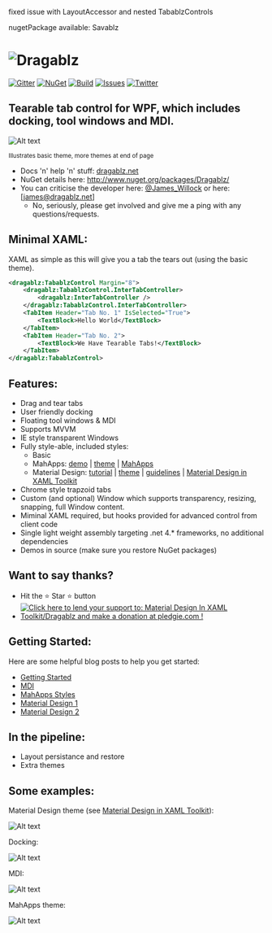 fixed issue with LayoutAccessor and nested TabablzControls

nugetPackage available: Savablz

![Dragablz](https://dragablz.files.wordpress.com/2015/01/dragablztext22.png "Dragablz")
========
[![Gitter](https://img.shields.io/badge/Gitter-Join%20Chat-green.svg?style=flat-square)](https://gitter.im/ButchersBoy/Dragablz?utm_source=badge&utm_medium=badge&utm_campaign=pr-badge&utm_content=badge)
[![NuGet](https://img.shields.io/nuget/v/Dragablz.svg?style=flat-square)](http://www.nuget.org/packages/Dragablz/)
[![Build](https://img.shields.io/appveyor/ci/ButchersBoy/dragablz.svg?style=flat-square)](https://ci.appveyor.com/project/ButchersBoy/dragablz)
[![Issues](https://img.shields.io/github/issues/ButchersBoy/MaterialDesignInXamlToolkit.svg?style=flat-square)](https://github.com/ButchersBoy/Dragablz/issues)
[![Twitter](https://img.shields.io/badge/twitter-%40james__willock-55acee.svg?style=flat-square)](https://twitter.com/James_Willock)
## Tearable tab control for WPF, which includes docking, tool windows and MDI.

![Alt text](https://dragablz.files.wordpress.com/2014/11/dragablztearout.gif "Demo shot")

<sup>Illustrates basic theme, more themes at end of page</sup>

- Docs 'n' help 'n' stuff: [dragablz.net](http://dragablz.net/)
- NuGet details here: http://www.nuget.org/packages/Dragablz/
- You can criticise the developer here: [@James_Willock](https://twitter.com/James_Willock) or here: [james@dragablz.net]
  - No, seriously, please get involved and give me a ping with any questions/requests.

## Minimal XAML:

XAML as simple as this will give you a tab the tears out (using the basic theme).  

```xml
<dragablz:TabablzControl Margin="8">
    <dragablz:TabablzControl.InterTabController>
        <dragablz:InterTabController />
    </dragablz:TabablzControl.InterTabController>
    <TabItem Header="Tab No. 1" IsSelected="True">
        <TextBlock>Hello World</TextBlock>
    </TabItem>
    <TabItem Header="Tab No. 2">
        <TextBlock>We Have Tearable Tabs!</TextBlock>
    </TabItem>
</dragablz:TabablzControl>
```
## Features:

- Drag and tear tabs
- User friendly docking
- Floating tool windows & MDI
- Supports MVVM
- IE style transparent Windows
- Fully style-able, included styles:
  - Basic
  - MahApps: [demo](https://github.com/ButchersBoy/DragablzSamplez) | [theme](https://github.com/ButchersBoy/Dragablz/blob/master/Dragablz/Themes/MahApps.xaml) |  [MahApps](https://github.com/MahApps/MahApps.Metro)
  - Material Design: [tutorial](http://dragablz.net/2015/02/09/how-to-use-the-material-design-theme-with-dragablz-tab-controlgithub/) | [theme](https://github.com/ButchersBoy/Dragablz/blob/master/Dragablz/Themes/MaterialDesign.xaml) |  [guidelines](https://www.google.com/design/spec/style/color.html#color-ui-color-application) | [Material Design in XAML Toolkit](https://github.com/ButchersBoy/MaterialDesignInXamlToolkit)
- Chrome style trapzoid tabs
- Custom (and optional) Window which supports transparency, resizing, snapping, full Window content.
- Miminal XAML required, but hooks provided for advanced control from client code
- Single light weight assembly targeting .net 4.* frameworks, no additional dependencies
- Demos in source (make sure you restore NuGet packages)

## Want to say thanks?
  *  Hit the :star: Star :star: button
  *  <a href='https://pledgie.com/campaigns/31029'><img alt='Click here to lend your support to: Material Design In XAML Toolkit/Dragablz and make a donation at pledgie.com !' src='https://pledgie.com/campaigns/31029.png?skin_name=chrome' border='0' ></a>

## Getting Started:

Here are some helpful blog posts to help you get started:
 - [Getting Started](http://dragablz.net/2014/11/18/getting-started-with-dragablz-tabablzcontrol/)
 - [MDI](http://dragablz.net/2015/01/26/mdi-in-wpf-via-dragablz/)
 - [MahApps Styles](http://dragablz.net/2015/01/06/dragablz-meets-mahapps/)
 - [Material Design 1](http://dragablz.net/2015/02/09/how-to-use-the-material-design-theme-with-dragablz-tab-controlgithub/)
 - [Material Design 2](http://dragablz.net/2015/02/25/material-design-in-xaml-mash-up/)

## In the pipeline:

- Layout persistance and restore
- Extra themes

## Some examples:

Material Design theme (see [Material Design in XAML Toolkit](https://github.com/ButchersBoy/MaterialDesignInXamlToolkit)):

![Alt text](https://raw.githubusercontent.com/ButchersBoy/MaterialDesignInXamlToolkit/master/web/images/MashUp.gif "Material Design style")

Docking:

![Alt text](https://dragablz.files.wordpress.com/2014/11/dockablzone1.gif "Docking demo")

MDI:

![Alt text](https://dragablz.files.wordpress.com/2015/01/mdidemo2.gif "MDI demo")

MahApps theme:

![Alt text](https://dragablz.files.wordpress.com/2015/02/mahappsstylez2.gif "MahApps style")


